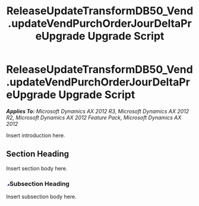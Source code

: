 ﻿---
title: ReleaseUpdateTransformDB50_Vend.updateVendPurchOrderJourDeltaPreUpgrade Upgrade Script
TOCTitle: ReleaseUpdateTransformDB50_Vend.updateVendPurchOrderJourDeltaPreUpgrade Upgrade Script
ms:assetid: ad37bad6-b0c5-5021-e5f3-e1f65d1ebd6f
ms:mtpsurl: https://msdn.microsoft.com/en-us/library/JJ686524(v=AX.60)
ms:contentKeyID: 49710479
ms.date: 05/18/2015
mtps_version: v=AX.60
---

# ReleaseUpdateTransformDB50\_Vend.updateVendPurchOrderJourDeltaPreUpgrade Upgrade Script 


_**Applies To:** Microsoft Dynamics AX 2012 R3, Microsoft Dynamics AX 2012 R2, Microsoft Dynamics AX 2012 Feature Pack, Microsoft Dynamics AX 2012_

Insert introduction here.

## Section Heading

Insert section body here.

### ![JJ686524.collapse\_all(en-us,AX.60).gif](images/Gg863931.collapse_all(en-us,AX.60).gif "JJ686524.collapse_all(en-us,AX.60).gif")Subsection Heading

Insert subsection body here.

  


